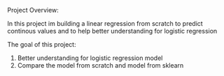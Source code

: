 Project Overview:

In this project im building a linear regression from scratch to predict continous values and to help better understanding for logistic regression

The goal of this project:
1. Better understanding for logistic regression model
2. Compare the model from scratch and model from sklearn
